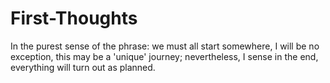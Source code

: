 # First-Thoughts

In the purest sense of the phrase: we must all start somewhere, I will be no exception, this may be a 'unique' journey; nevertheless, I
sense in the end, everything will turn out as planned.

